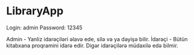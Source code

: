 # LibraryApp

Login: admin
Password: 12345

Admin - Yanliz idarəçiləri əlavə ede, silə və ya dəyişə bilir.
İdarəçi - Bütün kitabxana proqramini idarə edir. Digər idarəçilərə müdaxilə edə bilmir.
